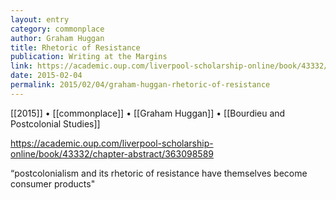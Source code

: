 ```yaml
---
layout: entry
category: commonplace
author: Graham Huggan
title: Rhetoric of Resistance
publication: Writing at the Margins
link: https://academic.oup.com/liverpool-scholarship-online/book/43332/chapter-abstract/363098589
date: 2015-02-04
permalink: 2015/02/04/graham-huggan-rhetoric-of-resistance
---
```


[[2015]] • [[commonplace]] • [[Graham Huggan]] • [[Bourdieu and Postcolonial Studies]]

https://academic.oup.com/liverpool-scholarship-online/book/43332/chapter-abstract/363098589

“postcolonialism and its rhetoric of resistance have themselves become consumer products"

